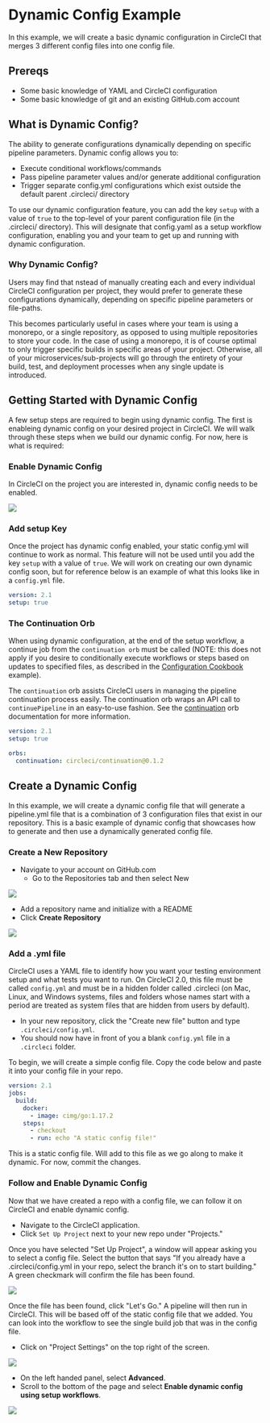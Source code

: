 # Dynamic Config Example

In this example, we will create a basic dynamic configuration in CircleCI that merges 3 different config files into one config file. 

## Prereqs

- Some basic knowledge of YAML and CircleCI configuration
- Some basic knowledge of git and an existing GitHub.com account

## What is Dynamic Config? 

The ability to generate configurations dynamically depending on specific pipeline parameters. Dynamic config allows you to:

- Execute conditional workflows/commands
- Pass pipeline parameter values and/or generate additional configuration
- Trigger separate config.yml configurations which exist outside the default parent .circleci/ directory

To use our dynamic configuration feature, you can add the key `setup` with a value of `true` to the top-level of your parent configuration file (in the .circleci/ directory). This will designate that config.yaml as a setup workflow configuration, enabling you and your team to get up and running with dynamic configuration.

### Why Dynamic Config?

Users may find that nstead of manually creating each and every individual CircleCI configuration per project, they would prefer to generate these configurations dynamically, depending on specific pipeline parameters or file-paths.

This becomes particularly useful in cases where your team is using a monorepo, or a single repository, as opposed to using multiple repositories to store your code. In the case of using a monorepo, it is of course optimal to only trigger specific builds in specific areas of your project. Otherwise, all of your microservices/sub-projects will go through the entirety of your build, test, and deployment processes when any single update is introduced.

## Getting Started with Dynamic Config

A few setup steps are required to begin using dynamic config. The first is enableing dynamic config on your desired project in CircleCI. We will walk through these steps when we build our dynamic config. For now, here is what is required:

### Enable Dynamic Config

In CircleCI on the project you are interested in, dynamic config needs to be enabled.

<img src="images/enabledynamic.png">

### Add setup Key

Once the project has dynamic config enabled, your static config.yml will continue to work as normal. This feature will not be used until you add the key `setup` with a value of `true`. We will work on creating our own dynamic config soon, but for reference below is an example of what this looks like in a `config.yml` file. 

```yml
version: 2.1
setup: true
```
### The Continuation Orb

When using dynamic configuration, at the end of the setup workflow, a continue job from the `continuation orb` must be called (NOTE: this does not apply if you desire to conditionally execute workflows or steps based on updates to specified files, as described in the [Configuration Cookbook](https://circleci.com/docs/2.0/configuration-cookbook/?section=examples-and-guides#execute-specific-workflows-or-steps-based-on-which-files-are-modified) example).

The `continuation` orb assists CircleCI users in managing the pipeline continuation process easily. The continuation orb wraps an API call to `continuePipeline` in an easy-to-use fashion. See the [continuation](https://circleci.com/developer/orbs/orb/circleci/continuation) orb documentation for more information.

```yml
version: 2.1
setup: true

orbs:
  continuation: circleci/continuation@0.1.2
```
## Create a Dynamic Config

In this example, we will create a dynamic config file that will generate a pipeline.yml file that is a combination of 3 configuration files that exist in our repository. This is a basic example of dynamic config that showcases how to generate and then use a dynamically generated config file. 

### Create a New Repository

- Navigate to your account on GitHub.com
  - Go to the Repositories tab and then select New

<img src="images/newrepo.png">

- Add a repository name and initialize with a README
- Click **Create Repository**

<img src="images/repodesc.png">

### Add a .yml file

CircleCI uses a YAML file to identify how you want your testing environment setup and what tests you want to run. On CircleCI 2.0, this file must be called `config.yml` and must be in a hidden folder called .circleci (on Mac, Linux, and Windows systems, files and folders whose names start with a period are treated as system files that are hidden from users by default).

- In your new repository, click the "Create new file" button and type `.circleci/config.yml`.
- You should now have in front of you a blank `config.yml` file in a `.circleci` folder. 

To begin, we will create a simple config file. Copy the code below and paste it into your config file in your repo. 

```yml
version: 2.1
jobs:
  build:
    docker: 
      - image: cimg/go:1.17.2
    steps:
      - checkout
      - run: echo "A static config file!"
```
This is a static config file. Will add to this file as we go along to make it dynamic. For now, commit the changes. 

### Follow and Enable Dynamic Config

Now that we have created a repo with a config file, we can follow it on CircleCI and enable dynamic config. 

- Navigate to the CircleCI application.
- Click `Set Up Project` next to your new repo under "Projects."

Once you have selected "Set Up Project", a window will appear asking you to select a config file. Select the button that says "If you already have a .circleci/config.yml in your repo, select the branch it's on to start building." A green checkmark will confirm the file has been found.

<img src="images/selectconfigfile.png">

Once the file has been found, click "Let's Go." A pipeline will then run in CircleCI. This will be based off of the static config file that we added. You can look into the workflow to see the single build job that was in the config file. 

- Click on "Project Settings" on the top right of the screen. 

<img src="images/projectsettings.png">

- On the left handed panel, select **Advanced**. 
- Scroll to the bottom of the page and select **Enable dynamic config using setup workflows**.

<img src="images/enabledynamic.png">
